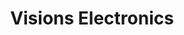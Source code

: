 ---
title: "Visions Electronics"
url: /saskatoon/visions-electronics-faithfull-avenue/
shop: electronics
---